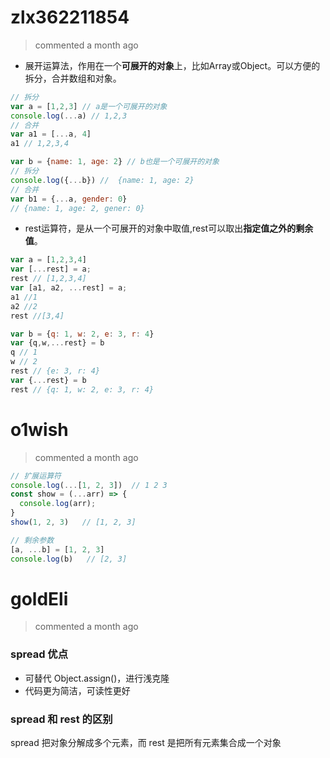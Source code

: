 
# zlx362211854 
 > commented a month ago 

* 展开运算法，作用在一个**可展开的对象**上，比如Array或Object。可以方便的拆分，合并数组和对象。

```javascript
// 拆分
var a = [1,2,3] // a是一个可展开的对象
console.log(...a) // 1,2,3
// 合并
var a1 = [...a, 4]
a1 // 1,2,3,4

var b = {name: 1, age: 2} // b也是一个可展开的对象
// 拆分
console.log({...b}) //  {name: 1, age: 2}
// 合并
var b1 = {...a, gender: 0}
// {name: 1, age: 2, gener: 0}

```

* rest运算符，是从一个可展开的对象中取值,rest可以取出**指定值之外的剩余值**。

```javascript
var a = [1,2,3,4]
var [...rest] = a;
rest // [1,2,3,4]
var [a1, a2, ...rest] = a;
a1 //1
a2 //2
rest //[3,4]

var b = {q: 1, w: 2, e: 3, r: 4}
var {q,w,...rest} = b
q // 1
w // 2
rest // {e: 3, r: 4}
var {...rest} = b
rest // {q: 1, w: 2, e: 3, r: 4}

```


# o1wish 
 > commented a month ago 


```javascript
// 扩展运算符
console.log(...[1, 2, 3])  // 1 2 3
const show = (...arr) => {
  console.log(arr);
}
show(1, 2, 3)   // [1, 2, 3]

// 剩余参数
[a, ...b] = [1, 2, 3]
console.log(b)   // [2, 3]

```
# goldEli 
 > commented a month ago 

### spread 优点

* 可替代 Object.assign()，进行浅克隆
* 代码更为简洁，可读性更好

### spread 和 rest 的区别

spread 把对象分解成多个元素，而 rest 是把所有元素集合成一个对象